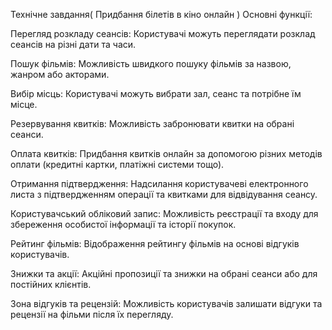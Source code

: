 
Технічне завдання( Придбання білетів в кіно онлайн ) Основні функції:

Перегляд розкладу сеансів: Користувачі можуть переглядати розклад сеансів на різні дати та часи.

Пошук фільмів: Можливість швидкого пошуку фільмів за назвою, жанром або акторами.

Вибір місць: Користувачі можуть вибрати зал, сеанс та потрібне їм місце.

Резервування квитків: Можливість забронювати квитки на обрані сеанси.

Оплата квитків: Придбання квитків онлайн за допомогою різних методів оплати (кредитні картки, платіжні системи тощо).

Отримання підтвердження: Надсилання користувачеві електронного листа з підтвердженням операції та квитками для відвідування сеансу.

Користувачський обліковий запис: Можливість реєстрації та входу для збереження особистої інформації та історії покупок.

Рейтинг фільмів: Відображення рейтингу фільмів на основі відгуків користувачів.

Знижки та акції: Акційні пропозиції та знижки на обрані сеанси або для постійних клієнтів.

Зона відгуків та рецензій: Можливість користувачів залишати відгуки та рецензії на фільми після їх перегляду.
